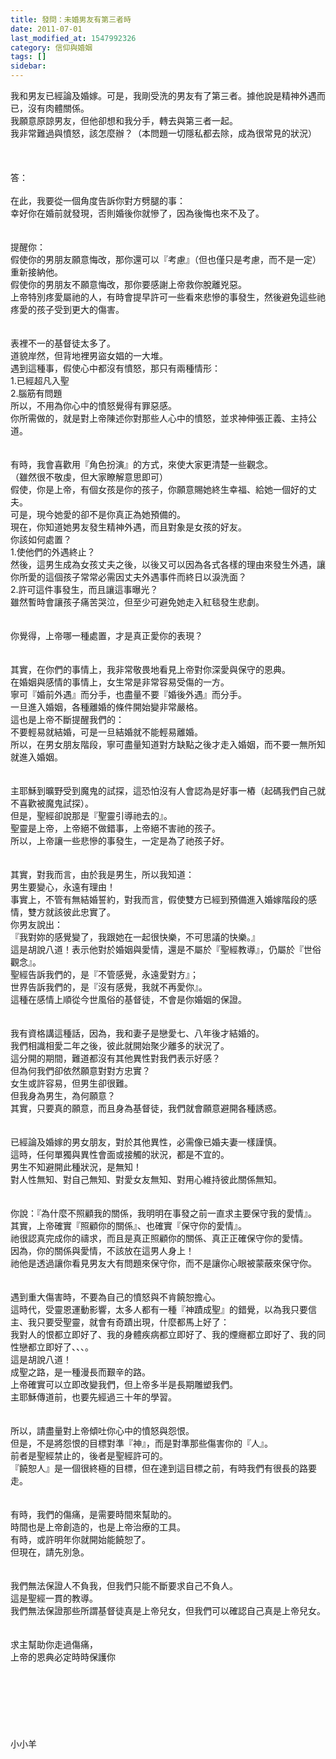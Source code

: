 ```yaml
---
title: 發問：未婚男友有第三者時
date: 2011-07-01
last_modified_at: 1547992326
category: 信仰與婚姻
tags: []
sidebar: 
---
```


<p>我和男友已經論及婚嫁。可是，我剛受洗的男友有了第三者。據他說是精神外遇而已，沒有肉體關係。<br/>我願意原諒男友，但他卻想和我分手，轉去與第三者一起。<br/>我非常難過與憤怒，該怎麼辦？（本問題一切隱私都去除，成為很常見的狀況）<br/><!--more--><br/><br/><br/>答：<br/><br/>在此，我要從一個角度告訴你對方劈腿的事：<br/>幸好你在婚前就發現，否則婚後你就慘了，因為後悔也來不及了。<br/> <br/><br/>提醒你：<br/>假使你的男朋友願意悔改，那你還可以『考慮』（但也僅只是考慮，而不是一定）重新接納他。<br/>假使你的男朋友不願意悔改，那你要感謝上帝救你脫離兇惡。<br/>上帝特別疼愛屬祂的人，有時會提早許可一些看來悲慘的事發生，然後避免這些祂疼愛的孩子受到更大的傷害。<br/><br/> <br/>表裡不一的基督徒太多了。<br/>道貌岸然，但背地裡男盜女娼的一大堆。<br/>遇到這種事，假使心中都沒有憤怒，那只有兩種情形：<br/>1.已經超凡入聖<br/>2.腦筋有問題<br/>所以，不用為你心中的憤怒覺得有罪惡感。<br/>你所需做的，就是對上帝陳述你對那些人心中的憤怒，並求神伸張正義、主持公道。<br/><br/><br/>有時，我會喜歡用『角色扮演』的方式，來使大家更清楚一些觀念。<br/>（雖然很不敬虔，但大家瞭解意思即可）<br/>假使，你是上帝，有個女孩是你的孩子，你願意賜她終生幸福、給她一個好的丈夫。<br/>可是，現今她愛的卻不是你真正為她預備的。<br/>現在，你知道她男友發生精神外遇，而且對象是女孩的好友。<br/>你該如何處置？<br/>1.使他們的外遇終止？<br/>然後，這男生成為女孩丈夫之後，以後又可以因為各式各樣的理由來發生外遇，讓你所愛的這個孩子常常必需因丈夫外遇事件而終日以淚洗面？<br/>2.許可這件事發生，而且讓這事曝光？<br/>雖然暫時會讓孩子痛苦哭泣，但至少可避免她走入紅毯發生悲劇。<br/> <br/><br/>你覺得，上帝哪一種處置，才是真正愛你的表現？<br/> <br/><br/>其實，在你們的事情上，我非常敬畏地看見上帝對你深愛與保守的恩典。<br/>在婚姻與感情的事情上，女生常是非常容易受傷的一方。<br/>寧可『婚前外遇』而分手，也盡量不要『婚後外遇』而分手。<br/>一旦進入婚姻，各種離婚的條件開始變非常嚴格。<br/>這也是上帝不斷提醒我們的：<br/>不要輕易就結婚，可是一旦結婚就不能輕易離婚。<br/>所以，在男女朋友階段，寧可盡量知道對方缺點之後才走入婚姻，而不要一無所知就進入婚姻。<br/><br/> <br/>主耶穌到曠野受到魔鬼的試探，這恐怕沒有人會認為是好事一樁（起碼我們自己就不喜歡被魔鬼試探）。<br/>但是，聖經卻說那是『聖靈引導祂去的』。<br/>聖靈是上帝，上帝絕不做錯事，上帝絕不害祂的孩子。<br/>所以，上帝讓一些悲慘的事發生，一定是為了祂孩子好。<br/> <br/><br/>其實，對我而言，由於我是男生，所以我知道：<br/>男生要變心，永遠有理由！<br/>事實上，不管有無結婚誓約，對我而言，假使雙方已經到預備進入婚嫁階段的感情，雙方就該彼此忠實了。<br/>你男友說出：<br/>『我對妳的感覺變了，我跟她在一起很快樂，不可思議的快樂。』<br/>這是胡說八道！表示他對於婚姻與愛情，還是不屬於『聖經教導』，仍屬於『世俗觀念』。<br/>聖經告訴我們的，是『不管感覺，永遠愛對方』；<br/>世界告訴我們的，是『沒有感覺，我就不再愛你』。<br/>這種在感情上順從今世風俗的基督徒，不會是你婚姻的保證。<br/> <br/><br/>我有資格講這種話，因為，我和妻子是戀愛七、八年後才結婚的。<br/>我們相識相愛二年之後，彼此就開始聚少離多的狀況了。<br/>這分開的期間，難道都沒有其他異性對我們表示好感？<br/>但為何我們卻依然願意對對方忠實？<br/>女生或許容易，但男生卻很難。<br/>但我身為男生，為何願意？<br/>其實，只要真的願意，而且身為基督徒，我們就會願意避開各種誘惑。<br/> <br/><br/>已經論及婚嫁的男女朋友，對於其他異性，必需像已婚夫妻一樣謹慎。<br/>這時，任何單獨與異性會面或接觸的狀況，都是不宜的。<br/>男生不知避開此種狀況，是無知！<br/>對人性無知、對自己無知、對愛女友無知、對用心維持彼此關係無知。<br/> <br/><br/>你說：『為什麼不照顧我的關係，我明明在事發之前一直求主要保守我的愛情』。<br/>其實，上帝確實『照顧你的關係』、也確實『保守你的愛情』。<br/>祂很認真完成你的禱求，而且是真正照顧你的關係、真正正確保守你的愛情。<br/>因為，你的關係與愛情，不該放在這男人身上！<br/>祂他是透過讓你看見男友大有問題來保守你，而不是讓你心眼被蒙蔽來保守你。<br/> <br/><br/>遇到重大傷害時，不要為自己的憤怒與不肯饒恕擔心。<br/>這時代，受靈恩運動影響，太多人都有一種『神蹟成聖』的錯覺，以為我只要信主、我只要受聖靈，就會有奇蹟出現，什麼都馬上好了：<br/>我對人的恨都立即好了、我的身體疾病都立即好了、我的煙癮都立即好了、我的同性戀都立即好了、、、。<br/>這是胡說八道！<br/>成聖之路，是一種漫長而艱辛的路。<br/>上帝確實可以立即改變我們，但上帝多半是長期雕塑我們。<br/>主耶穌傳道前，也要先經過三十年的學習。<br/> <br/><br/>所以，請盡量對上帝傾吐你心中的憤怒與怨恨。<br/>但是，不是將怨恨的目標對準『神』，而是對準那些傷害你的『人』。<br/>前者是聖經禁止的，後者是聖經許可的。<br/>『饒恕人』是一個很終極的目標，但在達到這目標之前，有時我們有很長的路要走。<br/><br/> <br/>有時，我們的傷痛，是需要時間來幫助的。<br/>時間也是上帝創造的，也是上帝治療的工具。<br/>有時，或許明年你就開始能饒恕了。<br/>但現在，請先別急。<br/> <br/><br/>我們無法保證人不負我，但我們只能不斷要求自己不負人。<br/>這是聖經一貫的教導。<br/>我們無法保證那些所謂基督徒真是上帝兒女，但我們可以確認自己真是上帝兒女。<br/> <br/><br/>求主幫助你走過傷痛，<br/>上帝的恩典必定時時保護你<br/><br/><br/><br/><br/><br/><br/><br/>小小羊<br/><br/><br/><br/><br/><br/><br/><br/><br/><br/></p>